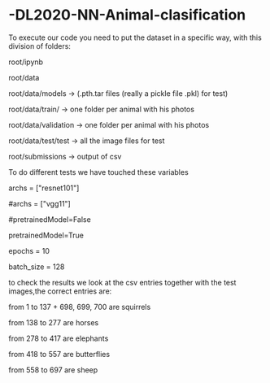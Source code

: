 # -DL2020-NN-Animal-clasification

To execute our code you need to put the dataset in a specific way,
with this division of folders:

root/ipynb

root/data

root/data/models → (.pth.tar files  (really a pickle file .pkl) for test)

root/data/train/ → one folder per animal with his photos

root/data/validation → one folder per animal with his photos

root/data/test/test → all the image files for test

root/submissions → output of csv


To do different tests we have touched these variables


archs = ["resnet101"]

#archs = ["vgg11"]

#pretrainedModel=False

pretrainedModel=True

epochs = 10

batch_size = 128


to check the results we look at the csv entries together with the test images,the correct entries are:


from 1 to 137 + 698, 699, 700 are squirrels

from 138 to 277 are horses

from 278 to 417 are elephants

from 418 to 557 are butterflies

from 558 to 697 are sheep

